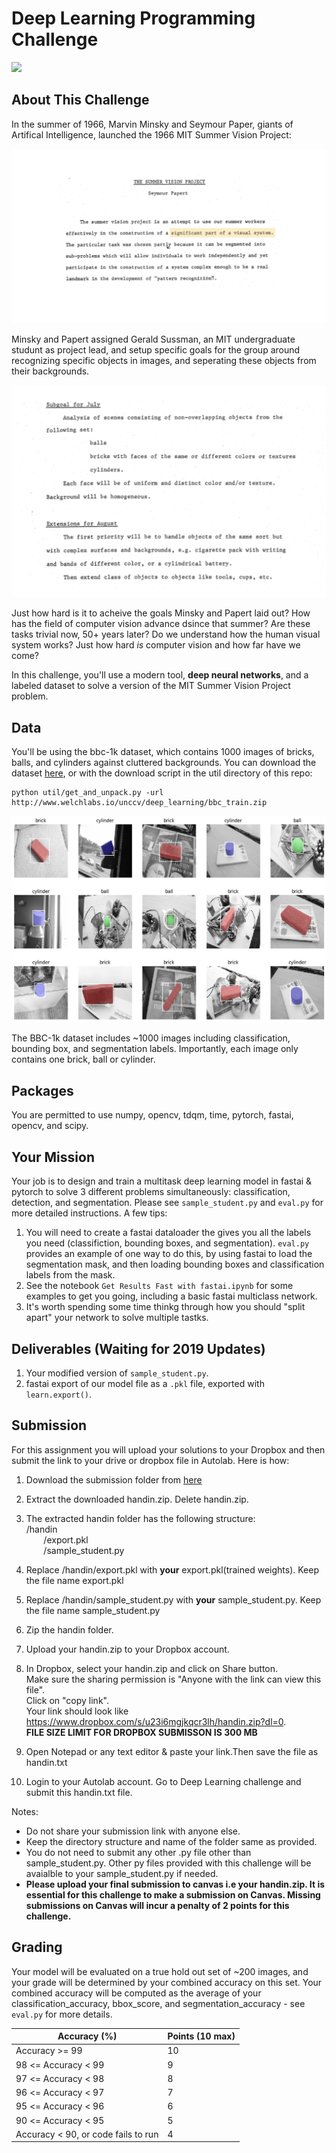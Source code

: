 # Deep Learning Programming Challenge


![](../graphics/bbc1k.gif)

## About This Challenge

In the summer of 1966, Marvin Minsky and Seymour Paper, giants of Artifical Intelligence, launched the 1966 MIT Summer Vision Project: 

![](../graphics/summer_project_abstract-01.png)

Minsky and Papert assigned Gerald Sussman, an MIT undergraduate studunt as project lead, and setup specific goals for the group around recognizing specific objects in images, and seperating these objects from their backgrounds. 

![](../graphics/summer_project_goals-01.png)

Just how hard is it to acheive the goals Minsky and Papert laid out? How has the field of computer vision advance dsince that summer? Are these tasks trivial now, 50+ years later? Do we understand how the human visual system works? Just how hard *is* computer vision and how far have we come?

In this challenge, you'll use a modern tool, **deep neural networks**, and a labeled dataset to solve a version of the MIT Summer Vision Project problem.  

## Data
You'll be using the bbc-1k dataset, which contains 1000 images of bricks, balls, and cylinders against cluttered backgrounds. You can download the dataset [here](http://www.welchlabs.io/unccv/deep_learning/bbc_train.zip), or with the download script in the util directory of this repo:

```
python util/get_and_unpack.py -url http://www.welchlabs.io/unccv/deep_learning/bbc_train.zip
```

![](../graphics/bbc_sample.jpg)

The BBC-1k dataset includes ~1000 images including classification, bounding box, and segmentation labels. Importantly, each image only contains one brick, ball or cylinder. 


## Packages
You are permitted to use numpy, opencv, tdqm, time, pytorch, fastai, opencv, and scipy.

## Your Mission 

Your job is to design and train a multitask deep learning model in fastai & pytorch to solve 3 different problems simultaneously: classification, detection, and segmentation. Please see `sample_student.py` and `eval.py` for more detailed instructions. A few tips: 

1. You will need to create a fastai dataloader the gives you all the labels you need (classifiction, bounding boxes, and segmentation). `eval.py` provides an example of one way to do this, by using fastai to load the segmentation mask, and then loading bounding boxes and classification labels from the mask. 
2. See the notebook `Get Results Fast with fastai.ipynb` for some examples to get you going, including a basic fastai multiclass network. 
3. It's worth spending some time thinkg through how you should "split apart" your network to solve multiple tastks. 


## Deliverables (Waiting for 2019 Updates)

1. Your modified version of `sample_student.py`. 
2. fastai export of our model file as a `.pkl` file, exported with `learn.export()`. 

## Submission

For this assignment you will upload your solutions to your Dropbox and then submit the link to your drive or dropbox file in Autolab. Here is how:
1. Download the submission folder from [here](https://drive.google.com/open?id=1eVZdNq2KXfhuhJE3bgfXo1mUYCML499v)
2. Extract the downloaded handin.zip. Delete handin.zip.
3. The extracted handin folder has the following structure:  
   /handin  
   &nbsp;&nbsp;&nbsp;&nbsp;&nbsp;&nbsp; /export.pkl   
   &nbsp;&nbsp;&nbsp;&nbsp;&nbsp;&nbsp; /sample_student.py  
    
4. Replace /handin/export.pkl with **your** export.pkl(trained weights). Keep the file name export.pkl
5. Replace /handin/sample_student.py with **your** sample_student.py. Keep the file name sample_student.py
6. Zip the handin folder.
7. Upload your handin.zip to your Dropbox account.
8. In Dropbox, select your handin.zip and click on Share button.  
   Make sure the sharing permission is "Anyone with the link can view this file".  
   Click on "copy link".  
   Your link should look like https://www.dropbox.com/s/u23i6mgjkqcr3lh/handin.zip?dl=0.  
   **FILE SIZE LIMIT FOR DROPBOX SUBMISSON IS 300 MB**
9. Open Notepad or any text editor & paste your link.Then save the file as handin.txt
10. Login to your Autolab account. Go to Deep Learning challenge and submit this handin.txt file.

Notes:  
  * Do not share your submission link with anyone else.   
  * Keep the directory structure and name of the folder same as provided.  
  * You do not need to submit any other .py file other than sample_student.py. Other py files provided with this challenge will be avaialble to your sample_student.py if needed.  
  * **Please upload your final submission to canvas i.e your handin.zip. It is essential for this challenge to make a submission on Canvas. Missing submissions on Canvas will incur a penalty of 2 points for this challenge.**


## Grading
Your model will be evaluated on a true hold out set of ~200 images, and your grade will be determined by your combined accuracy on this set. Your combined accuracy will be computed as the average of your classification_accuracy, bbox_score, and segmentation_accuracy - see `eval.py` for more details. 

| Accuracy (%) | Points (10 max)  | 
| ------------- | ------------- | 
| Accuracy >= 99     | 10  | 
| 98 <= Accuracy < 99 | 9  |  
| 97 <= Accuracy < 98 | 8  |   
| 96 <= Accuracy < 97 | 7  |   
| 95 <= Accuracy < 96 | 6  |   
| 90 <= Accuracy < 95 | 5  |  
| Accuracy < 90, or code fails to run | 4  |  


